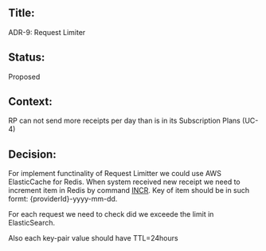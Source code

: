 ## Title: 
ADR-9: Request Limiter

## Status: 
Proposed

## Context: 
RP can not send more receipts per day than is in its Subscription Plans (UC-4)

## Decision: 
For implement functinality of Request Limitter we could use AWS ElasticCache for Redis. When system received new receipt we need to increment item in Redis by command
[INCR](https://redis.io/commands/incr/).
Key of item should be in such formt: {providerId}-yyyy-mm-dd.

For each request we need to check did we exceede the limit in ElasticSearch.

Also each key-pair value should have TTL=24hours
